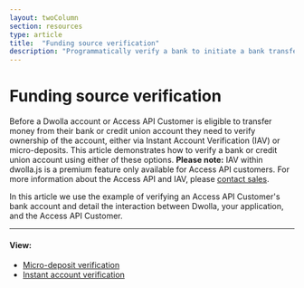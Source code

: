 ```yaml
---
layout: twoColumn
section: resources
type: article
title:  "Funding source verification"
description: "Programmatically verify a bank to initiate a bank transfer."
---
```


# Funding source verification

Before a Dwolla account or Access API Customer is eligible to transfer money from their bank or credit union account they need to verify ownership of the account, either via Instant Account Verification (IAV) or micro-deposits. This article demonstrates how to verify a bank or credit union account using either of these options. **Please note:** IAV within dwolla.js is a premium feature only available for Access API customers. For more information about the Access API and IAV, please [contact sales](https://www.dwolla.com/contact).

In this article we use the example of verifying an Access API Customer's bank account and detail the interaction between Dwolla, your application, and the Access API Customer.

* * *

#### View:

*   [Micro-deposit verification](/resources/funding-source-verification/micro-deposit-verification.html)
*   [Instant account verification](/resources/funding-source-verification/instant-account-verification.html)